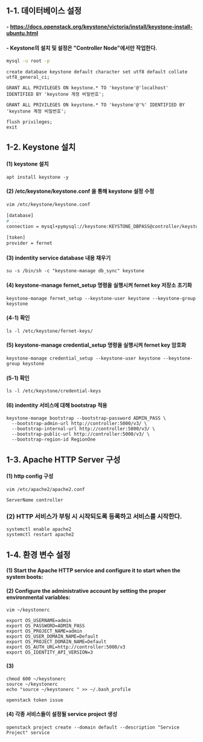 ## 1-1. 데이터베이스 설정

#### - https://docs.openstack.org/keystone/victoria/install/keystone-install-ubuntu.html

#### - Keystone의 설치 및 설정은 "Controller Node"에서만 작업한다.

```bash
mysql -u root -p
```

```
create database keystone default character set utf8 default collate utf8_general_ci;

GRANT ALL PRIVILEGES ON keystone.* TO 'keystone'@'localhost' IDENTIFIED BY 'keystone 계정 비밀번호';

GRANT ALL PRIVILEGES ON keystone.* TO 'keystone'@'%' IDENTIFIED BY 'keystone 계정 비밀번호';

flush privileges;
exit
```

## 1-2. Keystone 설치

#### (1) keystone 설치 
```
apt install keystone -y
```

#### (2) /etc/keystone/keystone.conf 을 통해 keystone 설정 수정
```bash
vim /etc/keystone/keystone.conf

[database]
# ...
connection = mysql+pymysql://keystone:KEYSTONE_DBPASS@controller/keystone

[token]
provider = fernet
```

#### (3) indentity service database 내용 채우기
```
su -s /bin/sh -c "keystone-manage db_sync" keystone
```

#### (4) keystone-manage fernet_setup 명령을 실행시켜 fernet key 저장소 초기화
```
keystone-manage fernet_setup --keystone-user keystone --keystone-group keystone
```
#### (4-1) 확인
```
ls -l /etc/keystone/fernet-keys/
```

#### (5) keystone-manage credential_setup 명령을 실행시켜 fernet key 암호화
```
keystone-manage credential_setup --keystone-user keystone --keystone-group keystone
```
#### (5-1) 확인
```
ls -l /etc/keystone/credential-keys
```

#### (6) indentity 서비스에 대해 bootstrap 적용
```
keystone-manage bootstrap --bootstrap-password ADMIN_PASS \
  --bootstrap-admin-url http://controller:5000/v3/ \
  --bootstrap-internal-url http://controller:5000/v3/ \
  --bootstrap-public-url http://controller:5000/v3/ \
  --bootstrap-region-id RegionOne
```

## 1-3. Apache HTTP Server 구성

#### (1) http config 구성
```
vim /etc/apache2/apache2.conf

ServerName controller
```

### (2) HTTP 서비스가 부팅 시 시작되도록 등록하고 서비스를 시작한다.
```
systemctl enable apache2
systemctl restart apache2
```

## 1-4. 환경 변수 설정

#### (1) Start the Apache HTTP service and configure it to start when the system boots:
#### (2) Configure the administrative account by setting the proper environmental variables:
```
vim ~/keystonerc

export OS_USERNAME=admin
export OS_PASSWORD=ADMIN_PASS
export OS_PROJECT_NAME=admin
export OS_USER_DOMAIN_NAME=Default
export OS_PROJECT_DOMAIN_NAME=Default
export OS_AUTH_URL=http://controller:5000/v3
export OS_IDENTITY_API_VERSION=3
```

#### (3)
```
chmod 600 ~/keystonerc
source ~/keystonerc
echo "source ~/keystonerc " >> ~/.bash_profile

openstack token issue
```

#### (4) 각종 서비스들이 설정될 service project 생성
```
openstack project create --domain default --description "Service Project" service
```